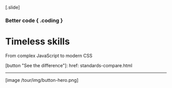 
[.slide]
  ### Better code { .coding }
  # Timeless skills
  From complex JavaScript to modern CSS

  [button "See the difference"]:
    href: standards-compare.html

  ---

  [image /tour/img/button-hero.png]
